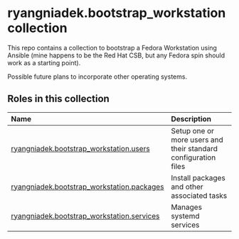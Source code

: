 # ryangniadek.bootstrap_workstation collection
This repo contains a collection to bootstrap a Fedora Workstation using Ansible (mine happens to be the Red Hat CSB, but any Fedora spin should work as a starting point).

Possible future plans to incorporate other operating systems.

## Roles in this collection

| Name | Description |
| :--- | :--- |
| [ryangniadek.bootstrap_workstation.users](roles/users/README.md) | Setup one or more users and their standard configuration files |
| [ryangniadek.bootstrap_workstation.packages](roles/packages/README.md) | Install packages and other associated tasks |
| [ryangniadek.bootstrap_workstation.services](roles/services/README.md) | Manages systemd services |
